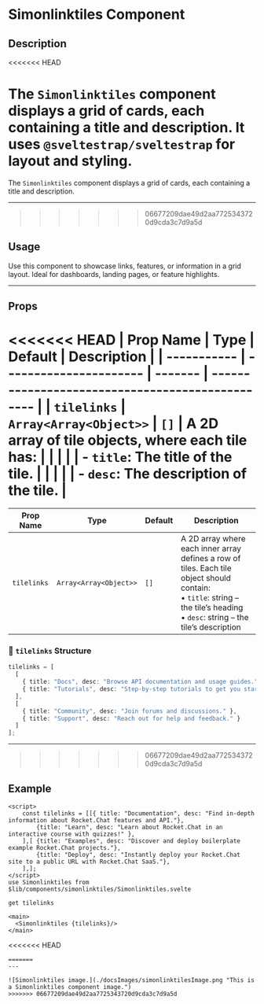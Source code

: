 # Simonlinktiles Component

## Description
<<<<<<< HEAD

The `Simonlinktiles` component displays a grid of cards, each containing a title and description. It uses `@sveltestrap/sveltestrap` for layout and styling.
=======
The `Simonlinktiles` component displays a grid of cards, each containing a title and description.

---
>>>>>>> 06677209dae49d2aa7725343720d9cda3c7d9a5d

## Usage

Use this component to showcase links, features, or information in a grid layout. Ideal for dashboards, landing pages, or feature highlights.

---

## Props

<<<<<<< HEAD
| Prop Name   | Type                   | Default | Description                                      |
| ----------- | ---------------------- | ------- | ------------------------------------------------ |
| `tilelinks` | `Array<Array<Object>>` | `[]`    | A 2D array of tile objects, where each tile has: |
|             |                        |         | - `title`: The title of the tile.                |
|             |                        |         | - `desc`: The description of the tile.           |
=======
| Prop Name  | Type          | Default | Description                     |
|------------|---------------|---------|---------------------------------|
| `tilelinks`| `Array<Array<Object>>` | `[]` | A 2D array where each inner array defines a row of tiles. Each tile object should contain: <br>• `title`: string – the tile’s heading <br>• `desc`: string – the tile’s description |

### 🔧 `tilelinks` Structure

```ts
tilelinks = [
  [
    { title: "Docs", desc: "Browse API documentation and usage guides." },
    { title: "Tutorials", desc: "Step-by-step tutorials to get you started." }
  ],
  [
    { title: "Community", desc: "Join forums and discussions." },
    { title: "Support", desc: "Reach out for help and feedback." }
  ]
];
```

---
>>>>>>> 06677209dae49d2aa7725343720d9cda3c7d9a5d

## Example
```svelte
<script>
    const tilelinks = [[{ title: "Documentation", desc: "Find in-depth information about Rocket.Chat features and API."},
        {title: "Learn", desc: "Learn about Rocket.Chat in an interactive course with quizzes!" },
    ],[ {title: "Examples", desc: "Discover and deploy boilerplate example Rocket.Chat projects."},
        {title: "Deploy", desc: "Instantly deploy your Rocket.Chat site to a public URL with Rocket.Chat SaaS."},
    ],];
</script>
use Simonlinktiles from $lib/components/simonlinktiles/Simonlinktiles.svelte

get tilelinks

<main>
  <Simonlinktiles {tilelinks}/>
</main>
```

<<<<<<< HEAD
```
=======
---

![Simonlinktiles image.](./docsImages/simonlinktilesImage.png "This is a Simonlinktiles component image.")
>>>>>>> 06677209dae49d2aa7725343720d9cda3c7d9a5d
